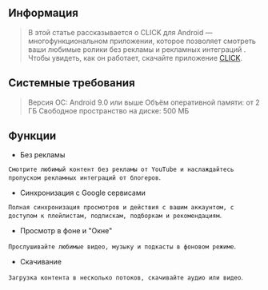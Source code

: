 ## Информация

> В этой статье рассказывается о CLICK для Android — многофункциональном приложении, которое позволяет смотреть ваши любимые ролики без рекламы и рекламных интеграций . Чтобы увидеть, как он работает, скачайте приложение [CLICK](https://myclick.app/app).

## Системные требования

> Версия ОС: Android 9.0 или выше
> Объём оперативной памяти: от 2 ГБ
> Свободное пространство на диске: 500 МБ


## Функции

* Без рекламы

`Смотрите любимый контент без рекламы от YouTube и наслаждайтесь пропуском рекламных интеграций от блогеров`.

* Синхронизация c Google сервисами

`Полная синхронизация просмотров и действия с вашим аккаунтом, с доступом к плейлистам, подпискам, подборкам и рекомендациям`.


* Просмотр в фоне и "Окне"

`Прослушивайте любимые видео, музыку и подкасты в фоновом режиме`.

* Скачивание

`Загрузка контента в несколько потоков, скачивайте аудио или видео`.


